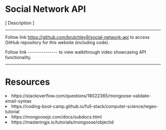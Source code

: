 # Social Network API

[ Description ]

---

Follow link https://github.com/brutchley9/social-network-api to access GitHub repository for this website (including code).

Follow link --------------- to view walkthrough video showcasing API functionality.

---

# Resources

<li>https://stackoverflow.com/questions/18022365/mongoose-validate-email-syntax</li>

<li>https://coding-boot-camp.github.io/full-stack/computer-science/regex-tutorial</li>

<li>https://mongoosejs.com/docs/subdocs.html</li>

<li>https://masteringjs.io/tutorials/mongoose/objectid</li>